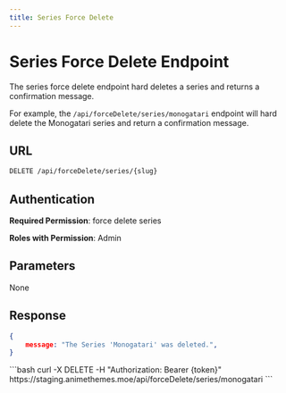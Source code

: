 ```yaml
---
title: Series Force Delete
---
```


<Block>

# Series Force Delete Endpoint

The series force delete endpoint hard deletes a series and returns a confirmation message.

For example, the `/api/forceDelete/series/monogatari` endpoint will hard delete the Monogatari series and return a confirmation message.

## URL

```sh
DELETE /api/forceDelete/series/{slug}
```

## Authentication

**Required Permission**: force delete series

**Roles with Permission**: Admin

## Parameters

None

## Response

```json
{
    message: "The Series 'Monogatari' was deleted.",
}
```

<Example>

<CURL>
```bash
curl -X DELETE -H "Authorization: Bearer {token}" https://staging.animethemes.moe/api/forceDelete/series/monogatari
```
</CURL>

</Example>

</Block>